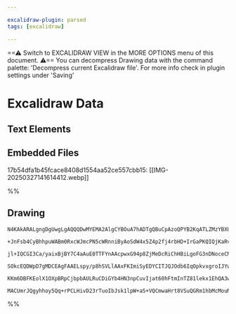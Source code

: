 ```yaml
---

excalidraw-plugin: parsed
tags: [excalidraw]

---
```

==⚠  Switch to EXCALIDRAW VIEW in the MORE OPTIONS menu of this document. ⚠== You can decompress Drawing data with the command palette: 'Decompress current Excalidraw file'. For more info check in plugin settings under 'Saving'


# Excalidraw Data

## Text Elements
## Embedded Files
17b54dfa1b45fcace8408d1554aa52ce557cbb15: [[IMG-20250327141614412.webp]]

%%
## Drawing
```compressed-json
N4KAkARALgngDgUwgLgAQQQDwMYEMA2AlgCYBOuA7hADTgQBuCpAzoQPYB2KqATLZMzYBXUtiRoIACyhQ4zZAHoFAc0JRJQgEYA6bGwC2CgF7N6hbEcK4OCtptbErHALRY8RMpWdx8Q1TdIEfARcZgRmBShcZQUebQBObR4aOiCEfQQOKGZuAG1wMFAwYogSbggAWQBhAHFSAClNADYKlOLIWERywn1opH4SzG5nAA4ARgAWbTGAVgmxsYBmAHYm

+JnFsb4CyBhhpuWABm0RxcWJmcPN5cWRnniByAoSdW4x5Z4p2fj4rbHD+IrGaPKQIQjKaRvTYzBLLCaHEZ3EaHVYjYE7CDWZTBbiHEHMKCkNgAawQVTY+DYpHKhOszDguECWTaJU0uGwxOURKEHGI5Mp1IktI49MZmSgLMgADNCPh8ABlWA4iSSdkaQKSiAEomkgDqL0kb3xhJJCEVMGV6EEHk13IhHHCOTQYxBbAZ2DUe2dhzxGO5vIdzCdqA4Q

jl+IQCGI3Ca/yaixBjBY7C4aAuE0TTFYnAAcpwxG94p8ZjMeDcRiChHBiLgoFG3nDNoceCMmhN4m2QYRmAARNJ16NoKUEMIgrnCOAASWIwdyAF0QZphLyAKLBDJZWcLjFEDjE7ih8M7tgc+toQlCBAgmXBafld6aObEYdjTQXKV4MQjeEjYizOa4LgpZiCWyzYJomizJqzDuOIqD5O0YAujsSE7Nu7SlLyWDlLghwQAUAC+4DoZicBwIqtZwUUHS

SOkcEQDWpD7gMDCEAgFAAELspy/p8hSVLlAAxFKImiSyEDYCITJQJOdb6IqOpkvxgroIJYwIOp6niZJpDSbJ6RcRy448nxAo0uQIoMtJ2lSeK+n6AAYrKCpKvR1plCxOl6XJCmmvqxCvGg2wlF5dk+SapLmpaWoUh5BQSbZWT2QASsI9qOka8WhUlckAPLup6bw+p5iUyXJDmcFADm4Pospeqg6IhaV9kVVk8qEEYcE8L6TW6WF6QACpYFAACCRD

KKm6DBFKEolX1OXpBRpCjbpbAULRuCDiGYb4HN3npCuvIjat60hFtmInTZ81lekx1EhQA3wPRvHiTBRJygAGm8PBjCM2ibO8BwzMs4w8I1AjYO9+AAJoxssYxJBciyxosLZbODEBGGwBjcNRkD0AQl5vIRe39foqUmYGwYQC9LFciQ7Wddw3V06QDN1nA3AY/TxAVGwxAIIduCaMEW3Dvgo7xTz/ICWgeMQBxFLnaQyhsgAFD9yzULw7za5r2vHD

MACUmrJQgyhhoy5Qq+rPCLHivD23rTuoIbJsk1lpW+aS+VQCmwaHrt8VSuQGRm1hbMcMouMYpkwui9wF5Xhi2BEJz56kJeIIcDVcFJ66QhQLueeZwgHslHYABWCDYNk8o53AfMC0LItnqg4uSyU7J+4wA3Y/gMcYZ0blpLXKaapJBIGI9XRoIHIKUqeYsjsnGH4KEo1j73/cHjthHgAR/AQDe4S40RBFAA==
```
%%